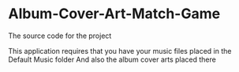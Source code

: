 # Album-Cover-Art-Match-Game
The source code for the project

This application requires that you have your music files placed in the Default Music folder
And also the album cover arts placed there
